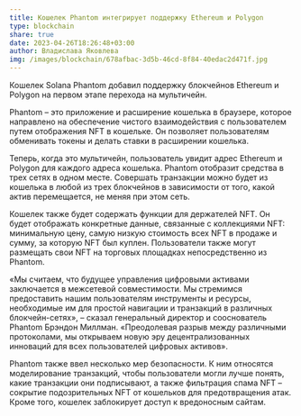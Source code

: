 ```yaml
---
title: Кошелек Phantom интегрирует поддержку Ethereum и Polygon
type: blockchain
share: true
date: 2023-04-26T18:26:48+03:00
author: Владислава Яковлева
img: /images/blockchain/678afbac-3d5b-46cd-8f84-40edac2d471f.jpg
---
```

Кошелек Solana Phantom добавил поддержку блокчейнов Ethereum и Polygon на первом этапе перехода на мультичейн.

Phantom – это приложение и расширение кошелька в браузере, которое направлено на обеспечение чистого взаимодействия с пользователем путем отображения NFT в кошельке. Он позволяет пользователям обменивать токены и делать ставки в расширении кошелька.

Теперь, когда это мультичейн, пользователь увидит адрес Ethereum и Polygon для каждого адреса кошелька. Phantom отобразит средства в трех сетях в одном месте. Совершать транзакции можно будет из кошелька в любой из трех блокчейнов в зависимости от того, какой актив перемещается, не меняя при этом сеть.

Кошелек также будет содержать функции для держателей NFT. Он будет отображать конкретные данные, связанные с коллекциями NFT: минимальную цену, самую низкую стоимость всех NFT в продаже и сумму, за которую NFT был куплен. Пользователи также могут размещать свои NFT на торговых площадках непосредственно из Phantom.

«Мы считаем, что будущее управления цифровыми активами заключается в межсетевой совместимости. Мы стремимся предоставить нашим пользователям инструменты и ресурсы, необходимые им для простой навигации и транзакций в различных блокчейн-сетях», – сказал генеральный директор и сооснователь Phantom Брэндон Миллман. «Преодолевая разрыв между различными протоколами, мы открываем новую эру децентрализованных инноваций для всех пользователей цифровых активов».

Phantom также ввел несколько мер безопасности. К ним относятся моделирование транзакций, чтобы пользователи могли лучше понять, какие транзакции они подписывают, а также фильтрация спама NFT – сокрытие подозрительных NFT от кошельков для предотвращения атак. Кроме того, кошелек заблокирует доступ к вредоносным сайтам.